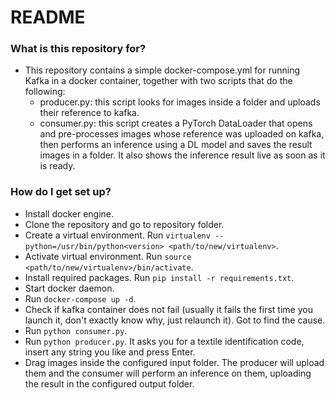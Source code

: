 # README #

### What is this repository for? ###

* This repository contains a simple docker-compose.yml for running Kafka in a docker container,
  together with two scripts that do the following:
  - producer.py: this script looks for images inside a folder and uploads their reference to kafka.
  - consumer.py: this script creates a PyTorch DataLoader that opens and pre-processes images whose reference was
    uploaded on kafka, then performs an inference using a DL model and saves the result images in a folder.
    It also shows the inference result live as soon as it is ready.

### How do I get set up? ###

* Install docker engine.
* Clone the repository and go to repository folder.
* Create a virtual environment. Run `virtualenv --python=/usr/bin/python<version> <path/to/new/virtualenv>`.
* Activate virtual environment. Run `source <path/to/new/virtualenv>/bin/activate`.
* Install required packages. Run `pip install -r requirements.txt`.
* Start docker daemon.
* Run `docker-compose up -d`.
* Check if kafka container does not fail (usually it fails the first time you launch it, don't exactly know why,
  just relaunch it). Got to find the cause.
* Run `python consumer.py`.
* Run `python producer.py`. It asks you for a textile identification code, insert any string you like and press Enter.
* Drag images inside the configured input folder. The producer will upload them and the consumer will perform an 
  inference on them, uploading the result in the configured output folder.
